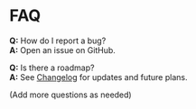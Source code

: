# FAQ

**Q:** How do I report a bug?  
**A:** Open an issue on GitHub.

**Q:** Is there a roadmap?  
**A:** See [Changelog](Changelog) for updates and future plans.

(Add more questions as needed)